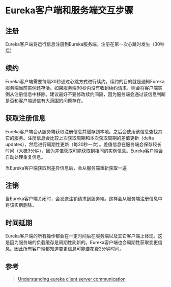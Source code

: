 # Eureka客户端和服务端交互步骤

## 注册

Eureka客户端将运行信息注册到Eureka服务端。注册在第一次心跳时发生（30秒后）

## 续约

Eureka客户端需要每隔30秒通过心跳方式进行续约。续约的目的就是通知Eureka服务端当前实例还存活。如果服务端90秒内没有收到续约请求，则会将客户端实例从注册信息中移除。建议最好不要修改续约间隔，因为服务端会通过该信息判断是否和客户端通信有大范围的问题存在。

## 获取注册信息

Eureka客户端会从服务端获取注册信息并缓存到本地。之后会使用该信息查找其它的服务。注册信息会比较上次获取周期和本次获取周期的差值更新（delta updates），然后进行周期性更新（每30秒一次）。差值信息在服务端会保存较长时间（大概3分钟），因为差值获取可能获取到相同的实例信息。Eureka客户端会自动处理重复信息。

当Eureka客户端获取到差异信息后，会从服务端重新获取一遍

## 注销

当Eureka客户端关闭时，会发送注销请求到服务端。这样会从服务端注册信息中将该实例删除。

## 时间延期

Eureka客户端的所有操作都会在一定时间后在服务端以及其它客户端上体现。这是因为服务端的负载缓存是周期性刷新的。Eureka客户端也会周期性获取变更信息。因此所有客户端都知道变更信息可能要花费2分钟时间。

## 参考
> [Understanding eureka client server communication](https://github.com/Netflix/eureka/wiki/Understanding-eureka-client-server-communication)



